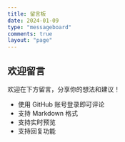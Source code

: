 ```yaml
---
title: 留言板
date: 2024-01-09
type: "messageboard"
comments: true
layout: "page"
---
```


## 欢迎留言

欢迎在下方留言，分享你的想法和建议！

- 使用 GitHub 账号登录即可评论
- 支持 Markdown 格式
- 支持实时预览
- 支持回复功能
